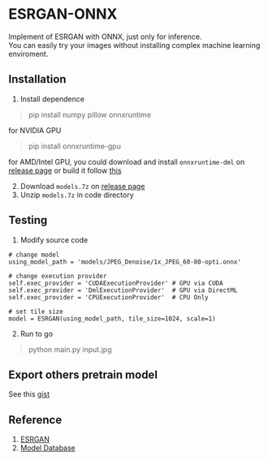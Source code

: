 # ESRGAN-ONNX

Implement of ESRGAN with ONNX, just only for inference.  
You can easily try your images without installing complex machine learning enviroment.

## Installation

1. Install dependence
 > pip install numpy pillow onnxruntime  

for NVIDIA GPU
 > pip install onnxruntime-gpu  

for AMD/Intel GPU, you could download and install `onnxruntime-dml` on [release page](https://github.com/Sg4Dylan/ESRGAN-ONNX/releases) or build it follow [this](https://github.com/microsoft/onnxruntime/blob/master/BUILD.md)

2. Download `models.7z` on [release page](https://github.com/Sg4Dylan/ESRGAN-ONNX/releases)  
3. Unzip `models.7z` in code directory


## Testing

1. Modify source code  
```
# change model
using_model_path = 'models/JPEG_Denoise/1x_JPEG_60-80-opti.onnx'  
```

```
# change execution provider
self.exec_provider = 'CUDAExecutionProvider' # GPU via CUDA
self.exec_provider = 'DmlExecutionProvider'  # GPU via DirectML
self.exec_provider = 'CPUExecutionProvider'  # CPU Only
```

```
# set tile size
model = ESRGAN(using_model_path, tile_size=1024, scale=1)
```

2. Run to go
 > python main.py input.jpg

## Export others pretrain model
See this [gist](https://gist.github.com/Sg4Dylan/49d67f9b255e417d69dc19d97097982a)

## Reference
1. [ESRGAN](https://github.com/xinntao/ESRGAN)
2. [Model Database](https://upscale.wiki/wiki/Model_Database)